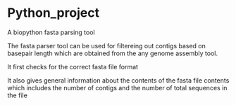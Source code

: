 # Python_project
A biopython fasta parsing tool 

The fasta parser tool can be used for filtereing out contigs based on basepair length which are obtained from the any genome assembly tool. 

It first checks for the correct fasta file format

It also gives general information about the contents of the fasta file contents which includes the number of contigs and the number of total sequences in the file

